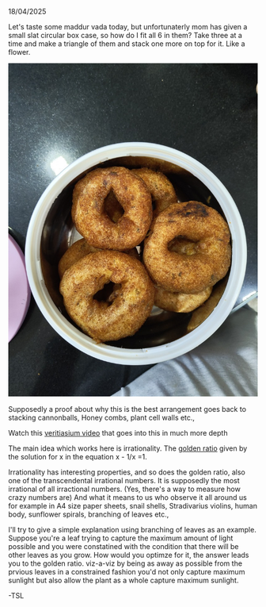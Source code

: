 18/04/2025

Let's taste some maddur vada today, but unfortunaterly mom has given a small slat circular box case, so how do I fit all 6 in them?
Take three at a time and make a triangle of them and stack one more on top for it. Like a flower.  

![vada](./IMG_20250417_082433068.jpg)  



Supposedly a proof about why this is the best arrangement goes back to stacking cannonballs, Honey combs, plant cell walls etc., 

Watch this [veritiasium video](https://www.youtube.com/watch?v=48sCx-wBs34) that goes into this in much more depth

The main idea which works here is irrationality. The [golden ratio](https://en.wikipedia.org/wiki/Golden_ratio) given by the solution for x in the equation x - 1/x =1.  

Irrationality has interesting properties, and so does the golden ratio, also one of the transcendental irrational numbers. It is supposedly the most irrational of all irractional numbers. (Yes, there's a way to measure how crazy numbers are) And what it means to us who observe it all around us for example in A4 size paper sheets, snail shells, Stradivarius violins, human body, sunflower spirals, branching of leaves etc.,

I'll try to give a simple explanation using branching of leaves as an example. Suppose you're a leaf trying to capture the maximum amount of light possible and you were constatined with the condition that there will be other leaves as you grow. How would you optimze for it, the answer leads you to the golden ratio. viz-a-viz by being as away as possible from the prvious leaves in a constrained fashion you'd not only capture maximum sunlight but also allow the plant as a whole capture maximum sunlight.

-TSL